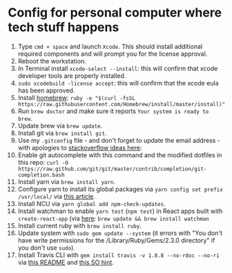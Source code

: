 # Config for personal computer where tech stuff happens

1. Type `cmd + space` and launch `Xcode`. This should install additional required components and will prompt you for the license approval.
2. Reboot the workstation.
3. In Terminal install `xcode-select --install`: this will confirm that xcode developer tools are properly installed.
4. `sudo xcodebuild -license accept`: this will confirm that the xcode eula has been approved.
5. Install [homebrew](http://brew.sh/):
`ruby -e "$(curl -fsSL https://raw.githubusercontent.com/Homebrew/install/master/install)"`
6. Run `brew doctor` and make sure it reports `Your system is ready to brew`.
7. Update brew via `brew update`.
8. Install git via `brew install git`.
9. Use my `.gitconfig` file - and don't forget to update the email address - with apologies to [stackoverflow ideas here](https://stackoverflow.com/questions/30024353/how-to-use-visual-studio-code-as-default-editor-for-git#36644561):
10. Enable git autocomplete with this command and the modified dotfiles in this repo:
`curl -O https://raw.github.com/git/git/master/contrib/completion/git-completion.bash`
11. Install yarn via `brew install yarn`.
12. Configure yarn to install its global packages via `yarn config set prefix /usr/local/` via [this article](http://www.gavinorland.com/web/installing-global-npm-packages-with-yarn/).
13. Install NCU via `yarn global add npm-check-updates`.
14. Install watchman to enable `yarn test` (`npm test`) in React apps built with `create-react-app` (via [here](https://github.com/facebookincubator/create-react-app/blob/master/packages/react-scripts/template/README.md#troubleshooting): `brew update && brew install watchman`
15. Install current ruby with `brew install ruby`.
16. Update system with `sudo gem update --system` (it errors with "You don't have write permissions for the /Library/Ruby/Gems/2.3.0 directory" if you don't use `sudo`).
17. Install Travis CLI with `gem install travis -v 1.8.8 --no-rdoc --no-ri` via [this README](https://github.com/travis-ci/travis.rb#installation) and [this SO hint](https://stackoverflow.com/questions/14607193/installing-gem-or-updating-rubygems-fails-with-permissions-error/14607772#comment63133055_14607772).
